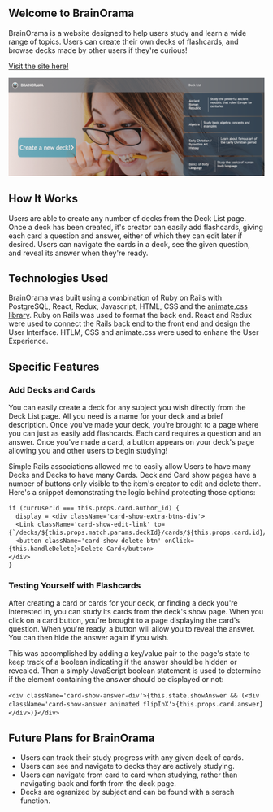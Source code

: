 ## Welcome to BrainOrama

BrainOrama is a website designed to help users study and learn a wide range of topics.  Users can create their own decks of flashcards, and browse decks made by other users if they're curious!

[Visit the site here!](http://brainorama.herokuapp.com/#/)

![brainorama image](./app/assets/images/ReadMe_image.png)

## How It Works

Users are able to create any number of decks from the Deck List page.  Once a deck has been created, it's creator can easily add flashcards, giving each card a question and answer, either of which they can edit later if desired.  Users can navigate the cards in a deck, see the given question, and reveal its answer when they're ready.

## Technologies Used

BrainOrama was built using a combination of Ruby on Rails with PostgreSQL, React, Redux, Javascript, HTML, CSS and the [animate.css library](https://github.com/daneden/animate.css).  Ruby on Rails was used to format the back end.  React and Redux were used to connect the Rails back end to the front end and design the User Interface.  HTLM, CSS and animate.css were used to enhane the User Experience.

## Specific Features

### Add Decks and Cards

You can easily create a deck for any subject you wish directly from the Deck List page.  All you need is a name for your deck and a brief description.  Once you've made your deck, you're brought to a page where you can just as easily add flashcards.  Each card requires a question and an answer.  Once you've made a card, a button appears on your deck's page allowing you and other users to begin studying!

Simple Rails associations allowed me to easily allow Users to have many Decks and Decks to have many Cards.  Deck and Card show pages have a number of buttons only visible to the item's creator to edit and delete them.  Here's a snippet demonstrating the logic behind protecting those options:

```
if (currUserId === this.props.card.author_id) {
  display = <div className='card-show-extra-btns-div'>
  <Link className='card-show-edit-link' to={`/decks/${this.props.match.params.deckId}/cards/${this.props.card.id}/edit`}>EditCard</Link>
  <button className='card-show-delete-btn' onClick={this.handleDelete}>Delete Card</button>
</div>
}
```

### Testing Yourself with Flashcards

After creating a card or cards for your deck, or finding a deck you're interested in, you can study its cards from the deck's show page.  When you click on a card button, you're brought to a page displaying the card's question.  When you're ready, a button will allow you to reveal the answer.  You can then hide the answer again if you wish.

This was accomplished by adding a key/value pair to the page's state to keep track of a boolean indicating if the answer should be hidden or revealed.  Then a simply JavaScript boolean statement is used to determine if the element containing the answer should be displayed or not:

``<div className='card-show-answer-div'>{this.state.showAnswer && (<div className='card-show-answer animated flipInX'>{this.props.card.answer}</div>)}</div>``


## Future Plans for BrainOrama

* Users can track their study progress with any given deck of cards.
* Users can see and navigate to decks they are actively studying.
* Users can navigate from card to card when studying, rather than navigating back and forth from the deck page.
* Decks are ogranized by subject and can be found with a serach function.
